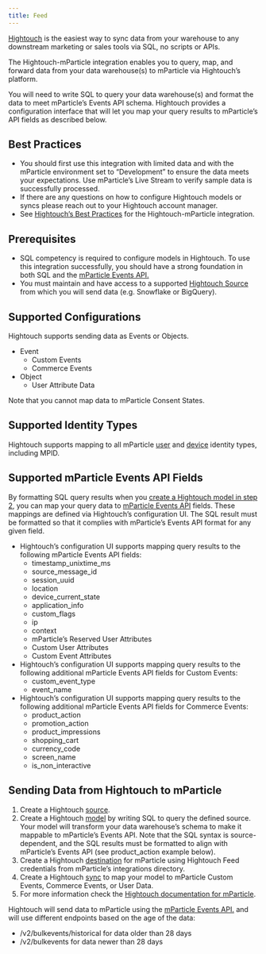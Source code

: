 ```yaml
---
title: Feed
---
```


[Hightouch](https://www.hightouch.io/) is the easiest way to sync data from your warehouse to any downstream marketing or sales tools via SQL, no scripts or APIs.

The Hightouch-mParticle integration enables you to query, map, and forward data from your data warehouse(s) to mParticle via Hightouch’s platform. 

You will need to write SQL to query your data warehouse(s) and format the data to meet mParticle’s Events API schema. Hightouch provides a configuration interface that will let you map your query results to mParticle’s API fields as described below.

## Best Practices

- You should first use this integration with limited data and with the mParticle environment set to “Development” to ensure the data meets your expectations. Use mParticle’s Live Stream to verify sample data is successfully processed.
- If there are any questions on how to configure Hightouch models or syncs please reach out to your Hightouch account manager.
- See [Hightouch’s Best Practices](https://hightouch.notion.site/hightouch/Hightouch-mParticle-Best-Practices-7ed2d631da2147cdb9799f25fbf58119) for the Hightouch-mParticle integration.

## Prerequisites

- SQL competency is required to configure models in Hightouch. To use this integration successfully, you should have a strong foundation in both SQL and the [mParticle Events API.](/developers/server/json-reference/)
- You must maintain and have access to a supported [Hightouch Source](https://www.hightouch.io/integrations) from which you will send data (e.g. Snowflake or BigQuery).

## Supported Configurations

Hightouch supports sending data as Events or Objects.  

- Event
  - Custom Events
  - Commerce Events
- Object
  - User Attribute Data

Note that you cannot map data to mParticle Consent States.

## Supported Identity Types

Hightouch supports mapping to all mParticle [user](developers/server/json-reference/#user_identities) and [device](/developers/server/json-reference/#device_info) identity types, including MPID.

## Supported mParticle Events API Fields

By formatting SQL query results when you [create a Hightouch model in step 2](#sending-data-from-hightouch-to-mparticle), you can map your query data to [mParticle Events API](/developers/server/json-reference/) fields. These mappings are defined via Hightouch’s configuration UI. The SQL result must be formatted so that it complies with mParticle’s Events API format for any given field.

- Hightouch’s configuration UI supports mapping query results to the following mParticle Events API fields:
  - timestamp_unixtime_ms
  - source_message_id
  - session_uuid
  - location
  - device_current_state
  - application_info
  - custom_flags
  - ip
  - context
  - mParticle’s Reserved User Attributes
  - Custom User Attributes
  - Custom Event Attributes
- Hightouch’s configuration UI supports mapping query results to the following additional mParticle Events API fields for Custom Events:
   - custom_event_type
   - event_name
- Hightouch’s configuration UI supports mapping query results to the following additional mParticle Events API fields for Commerce Events:
  - product_action
   - promotion_action
   - product_impressions
   - shopping_cart
   - currency_code
   - screen_name
   - is_non_interactive

## Sending Data from Hightouch to mParticle

1. Create a Hightouch [source](https://hightouch.io/docs/get-started/create-a-source/).
2. Create a Hightouch [model](https://hightouch.io/docs/get-started/create-a-model/) by writing SQL to query the defined source. Your model will transform your data warehouse’s schema to make it mappable to mParticle’s Events API. Note that the SQL syntax is source-dependent, and the SQL results must be formatted to align with mParticle’s Events API (see product_action example below).
3. Create a Hightouch [destination](https://hightouch.io/docs/get-started/create-a-destination/) for mParticle using Hightouch Feed credentials from mParticle’s integrations directory.
4. Create a Hightouch [sync](https://hightouch.io/docs/get-started/create-a-sync/) to map your model to mParticle Custom Events, Commerce Events, or User Data.
5. For more information check the [Hightouch documentation for mParticle](https://hightouch.io/docs/destinations/mparticle/).

Hightouch will send data to mParticle using the [mParticle Events API.](/developers/server/json-reference/) and will use different endpoints based on the age of the data:

* /v2/bulkevents/historical for data older than 28 days
* /v2/bulkevents for data newer than 28 days
